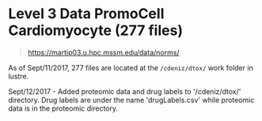 # Level 3 Data PromoCell Cardiomyocyte (277 files)

> https://martip03.u.hpc.mssm.edu/data/norms/

As of Sept/11/2017, 277 files are located at the `/cdeniz/dtox/` work folder in lustre.

Sept/12/2017 - Added proteomic data and drug labels to '/cdeniz/dtox/' directory. 
Drug labels are under the name 'drugLabels.csv' while proteomic data is in the proteomic directory.
